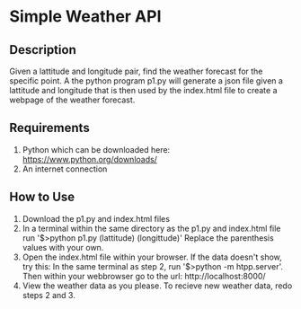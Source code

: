 # Simple Weather API
## Description
Given a lattitude and longitude pair, find the weather forecast for the specific point.
A the python program p1.py will generate a json file given a lattitude and longitude that is then used by the index.html file to create a webpage of the weather forecast.
## Requirements
1. Python which can be downloaded here: https://www.python.org/downloads/
2. An internet connection
## How to Use
1. Download the p1.py and index.html files
2. In a terminal within the same directory as the p1.py and index.html file run '$>python p1.py (lattitude) (longittude)' Replace the parenthesis values with your own.
3. Open the index.html file within your browser. If the data doesn't show, try this: In the same terminal as step 2, run '$>python -m htpp.server'. Then within your webbrowser go to the url: http://localhost:8000/
4. View the weather data as you please. To recieve new weather data, redo steps 2 and 3.
